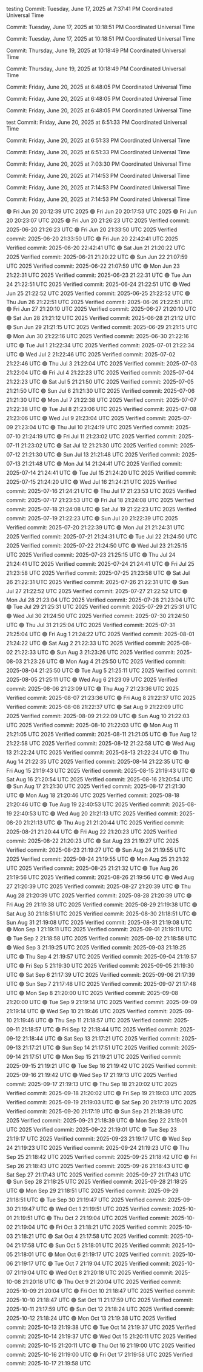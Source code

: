 testing
Commit: Tuesday, June 17, 2025 at 7:37:41 PM Coordinated Universal Time

Commit: Tuesday, June 17, 2025 at 10:18:51 PM Coordinated Universal Time

Commit: Tuesday, June 17, 2025 at 10:18:51 PM Coordinated Universal Time

Commit: Thursday, June 19, 2025 at 10:18:49 PM Coordinated Universal Time

Commit: Thursday, June 19, 2025 at 10:18:49 PM Coordinated Universal Time

Commit: Friday, June 20, 2025 at 6:48:05 PM Coordinated Universal Time

Commit: Friday, June 20, 2025 at 6:48:05 PM Coordinated Universal Time

Commit: Friday, June 20, 2025 at 6:48:05 PM Coordinated Universal Time

test
Commit: Friday, June 20, 2025 at 6:51:33 PM Coordinated Universal Time

Commit: Friday, June 20, 2025 at 6:51:33 PM Coordinated Universal Time

Commit: Friday, June 20, 2025 at 6:51:33 PM Coordinated Universal Time

Commit: Friday, June 20, 2025 at 7:03:30 PM Coordinated Universal Time

Commit: Friday, June 20, 2025 at 7:14:53 PM Coordinated Universal Time

Commit: Friday, June 20, 2025 at 7:14:53 PM Coordinated Universal Time

Commit: Friday, June 20, 2025 at 7:14:53 PM Coordinated Universal Time

🟢 Fri Jun 20 20:12:39 UTC 2025
🟢 Fri Jun 20 20:17:53 UTC 2025
🟢 Fri Jun 20 20:23:07 UTC 2025
🟢 Fri Jun 20 21:26:23 UTC 2025
Verified commit: 2025-06-20 21:26:23 UTC
🟢 Fri Jun 20 21:33:50 UTC 2025
Verified commit: 2025-06-20 21:33:50 UTC
🟢 Fri Jun 20 22:42:41 UTC 2025
Verified commit: 2025-06-20 22:42:41 UTC
🟢 Sat Jun 21 21:20:22 UTC 2025
Verified commit: 2025-06-21 21:20:22 UTC
🟢 Sun Jun 22 21:07:59 UTC 2025
Verified commit: 2025-06-22 21:07:59 UTC
🟢 Mon Jun 23 21:22:31 UTC 2025
Verified commit: 2025-06-23 21:22:31 UTC
🟢 Tue Jun 24 21:22:51 UTC 2025
Verified commit: 2025-06-24 21:22:51 UTC
🟢 Wed Jun 25 21:22:52 UTC 2025
Verified commit: 2025-06-25 21:22:52 UTC
🟢 Thu Jun 26 21:22:51 UTC 2025
Verified commit: 2025-06-26 21:22:51 UTC
🟢 Fri Jun 27 21:20:10 UTC 2025
Verified commit: 2025-06-27 21:20:10 UTC
🟢 Sat Jun 28 21:21:12 UTC 2025
Verified commit: 2025-06-28 21:21:12 UTC
🟢 Sun Jun 29 21:21:15 UTC 2025
Verified commit: 2025-06-29 21:21:15 UTC
🟢 Mon Jun 30 21:22:16 UTC 2025
Verified commit: 2025-06-30 21:22:16 UTC
🟢 Tue Jul  1 21:22:34 UTC 2025
Verified commit: 2025-07-01 21:22:34 UTC
🟢 Wed Jul  2 21:22:46 UTC 2025
Verified commit: 2025-07-02 21:22:46 UTC
🟢 Thu Jul  3 21:22:04 UTC 2025
Verified commit: 2025-07-03 21:22:04 UTC
🟢 Fri Jul  4 21:22:23 UTC 2025
Verified commit: 2025-07-04 21:22:23 UTC
🟢 Sat Jul  5 21:21:50 UTC 2025
Verified commit: 2025-07-05 21:21:50 UTC
🟢 Sun Jul  6 21:21:30 UTC 2025
Verified commit: 2025-07-06 21:21:30 UTC
🟢 Mon Jul  7 21:22:38 UTC 2025
Verified commit: 2025-07-07 21:22:38 UTC
🟢 Tue Jul  8 21:23:06 UTC 2025
Verified commit: 2025-07-08 21:23:06 UTC
🟢 Wed Jul  9 21:23:04 UTC 2025
Verified commit: 2025-07-09 21:23:04 UTC
🟢 Thu Jul 10 21:24:19 UTC 2025
Verified commit: 2025-07-10 21:24:19 UTC
🟢 Fri Jul 11 21:23:02 UTC 2025
Verified commit: 2025-07-11 21:23:02 UTC
🟢 Sat Jul 12 21:21:30 UTC 2025
Verified commit: 2025-07-12 21:21:30 UTC
🟢 Sun Jul 13 21:21:48 UTC 2025
Verified commit: 2025-07-13 21:21:48 UTC
🟢 Mon Jul 14 21:24:41 UTC 2025
Verified commit: 2025-07-14 21:24:41 UTC
🟢 Tue Jul 15 21:24:20 UTC 2025
Verified commit: 2025-07-15 21:24:20 UTC
🟢 Wed Jul 16 21:24:21 UTC 2025
Verified commit: 2025-07-16 21:24:21 UTC
🟢 Thu Jul 17 21:23:53 UTC 2025
Verified commit: 2025-07-17 21:23:53 UTC
🟢 Fri Jul 18 21:24:08 UTC 2025
Verified commit: 2025-07-18 21:24:08 UTC
🟢 Sat Jul 19 21:22:23 UTC 2025
Verified commit: 2025-07-19 21:22:23 UTC
🟢 Sun Jul 20 21:22:39 UTC 2025
Verified commit: 2025-07-20 21:22:39 UTC
🟢 Mon Jul 21 21:24:31 UTC 2025
Verified commit: 2025-07-21 21:24:31 UTC
🟢 Tue Jul 22 21:24:50 UTC 2025
Verified commit: 2025-07-22 21:24:50 UTC
🟢 Wed Jul 23 21:25:15 UTC 2025
Verified commit: 2025-07-23 21:25:15 UTC
🟢 Thu Jul 24 21:24:41 UTC 2025
Verified commit: 2025-07-24 21:24:41 UTC
🟢 Fri Jul 25 21:23:58 UTC 2025
Verified commit: 2025-07-25 21:23:58 UTC
🟢 Sat Jul 26 21:22:31 UTC 2025
Verified commit: 2025-07-26 21:22:31 UTC
🟢 Sun Jul 27 21:22:52 UTC 2025
Verified commit: 2025-07-27 21:22:52 UTC
🟢 Mon Jul 28 21:23:04 UTC 2025
Verified commit: 2025-07-28 21:23:04 UTC
🟢 Tue Jul 29 21:25:31 UTC 2025
Verified commit: 2025-07-29 21:25:31 UTC
🟢 Wed Jul 30 21:24:50 UTC 2025
Verified commit: 2025-07-30 21:24:50 UTC
🟢 Thu Jul 31 21:25:04 UTC 2025
Verified commit: 2025-07-31 21:25:04 UTC
🟢 Fri Aug  1 21:24:22 UTC 2025
Verified commit: 2025-08-01 21:24:22 UTC
🟢 Sat Aug  2 21:22:33 UTC 2025
Verified commit: 2025-08-02 21:22:33 UTC
🟢 Sun Aug  3 21:23:26 UTC 2025
Verified commit: 2025-08-03 21:23:26 UTC
🟢 Mon Aug  4 21:25:50 UTC 2025
Verified commit: 2025-08-04 21:25:50 UTC
🟢 Tue Aug  5 21:25:11 UTC 2025
Verified commit: 2025-08-05 21:25:11 UTC
🟢 Wed Aug  6 21:23:09 UTC 2025
Verified commit: 2025-08-06 21:23:09 UTC
🟢 Thu Aug  7 21:23:36 UTC 2025
Verified commit: 2025-08-07 21:23:36 UTC
🟢 Fri Aug  8 21:22:37 UTC 2025
Verified commit: 2025-08-08 21:22:37 UTC
🟢 Sat Aug  9 21:22:09 UTC 2025
Verified commit: 2025-08-09 21:22:09 UTC
🟢 Sun Aug 10 21:22:03 UTC 2025
Verified commit: 2025-08-10 21:22:03 UTC
🟢 Mon Aug 11 21:21:05 UTC 2025
Verified commit: 2025-08-11 21:21:05 UTC
🟢 Tue Aug 12 21:22:58 UTC 2025
Verified commit: 2025-08-12 21:22:58 UTC
🟢 Wed Aug 13 21:22:24 UTC 2025
Verified commit: 2025-08-13 21:22:24 UTC
🟢 Thu Aug 14 21:22:35 UTC 2025
Verified commit: 2025-08-14 21:22:35 UTC
🟢 Fri Aug 15 21:19:43 UTC 2025
Verified commit: 2025-08-15 21:19:43 UTC
🟢 Sat Aug 16 21:20:54 UTC 2025
Verified commit: 2025-08-16 21:20:54 UTC
🟢 Sun Aug 17 21:21:30 UTC 2025
Verified commit: 2025-08-17 21:21:30 UTC
🟢 Mon Aug 18 21:20:46 UTC 2025
Verified commit: 2025-08-18 21:20:46 UTC
🟢 Tue Aug 19 22:40:53 UTC 2025
Verified commit: 2025-08-19 22:40:53 UTC
🟢 Wed Aug 20 21:21:13 UTC 2025
Verified commit: 2025-08-20 21:21:13 UTC
🟢 Thu Aug 21 21:20:44 UTC 2025
Verified commit: 2025-08-21 21:20:44 UTC
🟢 Fri Aug 22 21:20:23 UTC 2025
Verified commit: 2025-08-22 21:20:23 UTC
🟢 Sat Aug 23 21:19:27 UTC 2025
Verified commit: 2025-08-23 21:19:27 UTC
🟢 Sun Aug 24 21:19:55 UTC 2025
Verified commit: 2025-08-24 21:19:55 UTC
🟢 Mon Aug 25 21:21:32 UTC 2025
Verified commit: 2025-08-25 21:21:32 UTC
🟢 Tue Aug 26 21:19:56 UTC 2025
Verified commit: 2025-08-26 21:19:56 UTC
🟢 Wed Aug 27 21:20:39 UTC 2025
Verified commit: 2025-08-27 21:20:39 UTC
🟢 Thu Aug 28 21:20:39 UTC 2025
Verified commit: 2025-08-28 21:20:39 UTC
🟢 Fri Aug 29 21:19:38 UTC 2025
Verified commit: 2025-08-29 21:19:38 UTC
🟢 Sat Aug 30 21:18:51 UTC 2025
Verified commit: 2025-08-30 21:18:51 UTC
🟢 Sun Aug 31 21:19:08 UTC 2025
Verified commit: 2025-08-31 21:19:08 UTC
🟢 Mon Sep  1 21:19:11 UTC 2025
Verified commit: 2025-09-01 21:19:11 UTC
🟢 Tue Sep  2 21:18:58 UTC 2025
Verified commit: 2025-09-02 21:18:58 UTC
🟢 Wed Sep  3 21:19:25 UTC 2025
Verified commit: 2025-09-03 21:19:25 UTC
🟢 Thu Sep  4 21:19:57 UTC 2025
Verified commit: 2025-09-04 21:19:57 UTC
🟢 Fri Sep  5 21:19:30 UTC 2025
Verified commit: 2025-09-05 21:19:30 UTC
🟢 Sat Sep  6 21:17:39 UTC 2025
Verified commit: 2025-09-06 21:17:39 UTC
🟢 Sun Sep  7 21:17:48 UTC 2025
Verified commit: 2025-09-07 21:17:48 UTC
🟢 Mon Sep  8 21:20:00 UTC 2025
Verified commit: 2025-09-08 21:20:00 UTC
🟢 Tue Sep  9 21:19:14 UTC 2025
Verified commit: 2025-09-09 21:19:14 UTC
🟢 Wed Sep 10 21:19:46 UTC 2025
Verified commit: 2025-09-10 21:19:46 UTC
🟢 Thu Sep 11 21:18:57 UTC 2025
Verified commit: 2025-09-11 21:18:57 UTC
🟢 Fri Sep 12 21:18:44 UTC 2025
Verified commit: 2025-09-12 21:18:44 UTC
🟢 Sat Sep 13 21:17:21 UTC 2025
Verified commit: 2025-09-13 21:17:21 UTC
🟢 Sun Sep 14 21:17:51 UTC 2025
Verified commit: 2025-09-14 21:17:51 UTC
🟢 Mon Sep 15 21:19:21 UTC 2025
Verified commit: 2025-09-15 21:19:21 UTC
🟢 Tue Sep 16 21:19:42 UTC 2025
Verified commit: 2025-09-16 21:19:42 UTC
🟢 Wed Sep 17 21:19:13 UTC 2025
Verified commit: 2025-09-17 21:19:13 UTC
🟢 Thu Sep 18 21:20:02 UTC 2025
Verified commit: 2025-09-18 21:20:02 UTC
🟢 Fri Sep 19 21:19:03 UTC 2025
Verified commit: 2025-09-19 21:19:03 UTC
🟢 Sat Sep 20 21:17:19 UTC 2025
Verified commit: 2025-09-20 21:17:19 UTC
🟢 Sun Sep 21 21:18:39 UTC 2025
Verified commit: 2025-09-21 21:18:39 UTC
🟢 Mon Sep 22 21:19:01 UTC 2025
Verified commit: 2025-09-22 21:19:01 UTC
🟢 Tue Sep 23 21:19:17 UTC 2025
Verified commit: 2025-09-23 21:19:17 UTC
🟢 Wed Sep 24 21:19:23 UTC 2025
Verified commit: 2025-09-24 21:19:23 UTC
🟢 Thu Sep 25 21:18:42 UTC 2025
Verified commit: 2025-09-25 21:18:42 UTC
🟢 Fri Sep 26 21:18:43 UTC 2025
Verified commit: 2025-09-26 21:18:43 UTC
🟢 Sat Sep 27 21:17:43 UTC 2025
Verified commit: 2025-09-27 21:17:43 UTC
🟢 Sun Sep 28 21:18:25 UTC 2025
Verified commit: 2025-09-28 21:18:25 UTC
🟢 Mon Sep 29 21:18:51 UTC 2025
Verified commit: 2025-09-29 21:18:51 UTC
🟢 Tue Sep 30 21:19:47 UTC 2025
Verified commit: 2025-09-30 21:19:47 UTC
🟢 Wed Oct  1 21:19:51 UTC 2025
Verified commit: 2025-10-01 21:19:51 UTC
🟢 Thu Oct  2 21:19:04 UTC 2025
Verified commit: 2025-10-02 21:19:04 UTC
🟢 Fri Oct  3 21:18:21 UTC 2025
Verified commit: 2025-10-03 21:18:21 UTC
🟢 Sat Oct  4 21:17:58 UTC 2025
Verified commit: 2025-10-04 21:17:58 UTC
🟢 Sun Oct  5 21:18:01 UTC 2025
Verified commit: 2025-10-05 21:18:01 UTC
🟢 Mon Oct  6 21:19:17 UTC 2025
Verified commit: 2025-10-06 21:19:17 UTC
🟢 Tue Oct  7 21:19:04 UTC 2025
Verified commit: 2025-10-07 21:19:04 UTC
🟢 Wed Oct  8 21:20:18 UTC 2025
Verified commit: 2025-10-08 21:20:18 UTC
🟢 Thu Oct  9 21:20:04 UTC 2025
Verified commit: 2025-10-09 21:20:04 UTC
🟢 Fri Oct 10 21:18:47 UTC 2025
Verified commit: 2025-10-10 21:18:47 UTC
🟢 Sat Oct 11 21:17:59 UTC 2025
Verified commit: 2025-10-11 21:17:59 UTC
🟢 Sun Oct 12 21:18:24 UTC 2025
Verified commit: 2025-10-12 21:18:24 UTC
🟢 Mon Oct 13 21:19:38 UTC 2025
Verified commit: 2025-10-13 21:19:38 UTC
🟢 Tue Oct 14 21:19:37 UTC 2025
Verified commit: 2025-10-14 21:19:37 UTC
🟢 Wed Oct 15 21:20:11 UTC 2025
Verified commit: 2025-10-15 21:20:11 UTC
🟢 Thu Oct 16 21:19:00 UTC 2025
Verified commit: 2025-10-16 21:19:00 UTC
🟢 Fri Oct 17 21:19:58 UTC 2025
Verified commit: 2025-10-17 21:19:58 UTC
